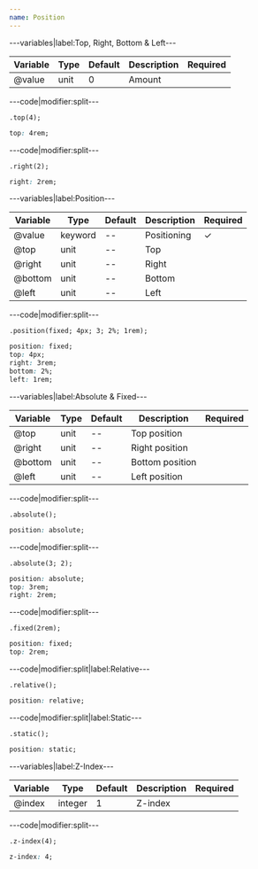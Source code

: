 ```yaml
---
name: Position
---
```


---variables|label:Top, Right, Bottom &amp; Left---

| Variable | Type | Default | Description | Required |
| -- | -- | -- | -- | -- |
| @value | unit | 0 | Amount ||

---code|modifier:split---

```less
.top(4);
```

```css
top: 4rem;
```

---code|modifier:split---

```less
.right(2);
```

```css
right: 2rem;
```

---variables|label:Position---

| Variable | Type | Default | Description | Required |
| -- | -- | -- | -- | -- |
| @value | keyword | -- | Positioning | ✓ |
| @top | unit | -- | Top ||
| @right | unit | -- | Right ||
| @bottom | unit | -- | Bottom ||
| @left | unit | -- | Left ||

---code|modifier:split---

```less
.position(fixed; 4px; 3; 2%; 1rem);
```

```css
position: fixed;
top: 4px;
right: 3rem;
bottom: 2%;
left: 1rem;
```

---variables|label:Absolute &amp; Fixed---

| Variable | Type | Default | Description | Required |
| -- | -- | -- | -- | -- |
| @top | unit | -- | Top position ||
| @right | unit | -- | Right position ||
| @bottom | unit | -- | Bottom position ||
| @left | unit | -- | Left position ||

---code|modifier:split---

```less
.absolute();
```

```css
position: absolute;
```

---code|modifier:split---

```less
.absolute(3; 2);
```

```css
position: absolute;
top: 3rem;
right: 2rem;
```

---code|modifier:split---

```less
.fixed(2rem);
```

```css
position: fixed;
top: 2rem;
```

---code|modifier:split|label:Relative---

```less
.relative();
```

```css
position: relative;
```

---code|modifier:split|label:Static---

```less
.static();
```

```css
position: static;
```

---variables|label:Z-Index---

| Variable | Type | Default | Description | Required |
| -- | -- | -- | -- | -- |
| @index | integer | 1 | Z-index ||

---code|modifier:split---

```less
.z-index(4);
```

```css
z-index: 4;
```